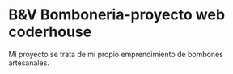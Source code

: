 # B&V Bomboneria-proyecto web coderhouse

Mi proyecto se trata de mi propio emprendimiento de bombones artesanales.